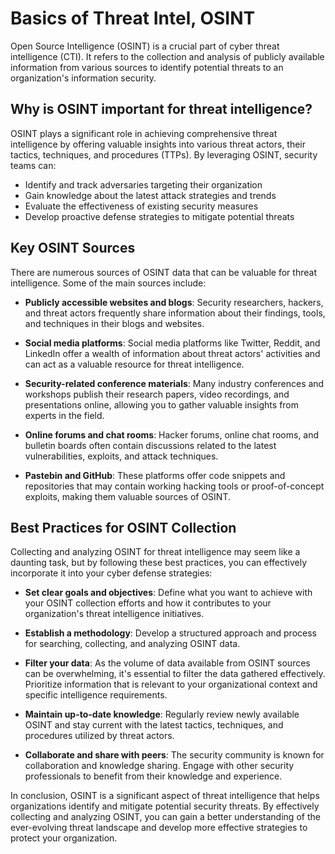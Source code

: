# Basics of Threat Intel, OSINT

Open Source Intelligence (OSINT) is a crucial part of cyber threat intelligence (CTI). It refers to the collection and analysis of publicly available information from various sources to identify potential threats to an organization's information security.

## Why is OSINT important for threat intelligence?

OSINT plays a significant role in achieving comprehensive threat intelligence by offering valuable insights into various threat actors, their tactics, techniques, and procedures (TTPs). By leveraging OSINT, security teams can:

- Identify and track adversaries targeting their organization
- Gain knowledge about the latest attack strategies and trends
- Evaluate the effectiveness of existing security measures
- Develop proactive defense strategies to mitigate potential threats

## Key OSINT Sources

There are numerous sources of OSINT data that can be valuable for threat intelligence. Some of the main sources include:

- **Publicly accessible websites and blogs**: Security researchers, hackers, and threat actors frequently share information about their findings, tools, and techniques in their blogs and websites.

- **Social media platforms**: Social media platforms like Twitter, Reddit, and LinkedIn offer a wealth of information about threat actors' activities and can act as a valuable resource for threat intelligence.

- **Security-related conference materials**: Many industry conferences and workshops publish their research papers, video recordings, and presentations online, allowing you to gather valuable insights from experts in the field.

- **Online forums and chat rooms**: Hacker forums, online chat rooms, and bulletin boards often contain discussions related to the latest vulnerabilities, exploits, and attack techniques.

- **Pastebin and GitHub**: These platforms offer code snippets and repositories that may contain working hacking tools or proof-of-concept exploits, making them valuable sources of OSINT.

## Best Practices for OSINT Collection

Collecting and analyzing OSINT for threat intelligence may seem like a daunting task, but by following these best practices, you can effectively incorporate it into your cyber defense strategies:

- **Set clear goals and objectives**: Define what you want to achieve with your OSINT collection efforts and how it contributes to your organization's threat intelligence initiatives.

- **Establish a methodology**: Develop a structured approach and process for searching, collecting, and analyzing OSINT data.

- **Filter your data**: As the volume of data available from OSINT sources can be overwhelming, it's essential to filter the data gathered effectively. Prioritize information that is relevant to your organizational context and specific intelligence requirements.

- **Maintain up-to-date knowledge**: Regularly review newly available OSINT and stay current with the latest tactics, techniques, and procedures utilized by threat actors.

- **Collaborate and share with peers**: The security community is known for collaboration and knowledge sharing. Engage with other security professionals to benefit from their knowledge and experience.

In conclusion, OSINT is a significant aspect of threat intelligence that helps organizations identify and mitigate potential security threats. By effectively collecting and analyzing OSINT, you can gain a better understanding of the ever-evolving threat landscape and develop more effective strategies to protect your organization.